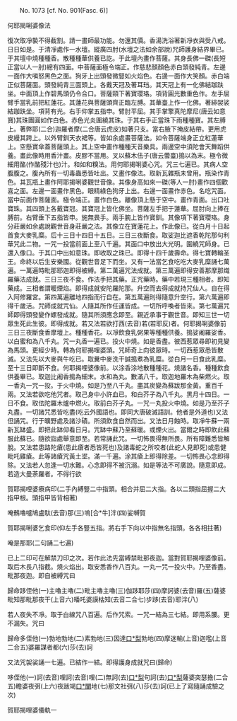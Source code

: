 ﻿　　No. 1073 [cf. No. 901(Fasc. 6)]

何耶揭唎婆像法

復次取凈褺不得截割。請一畫師最功能。勿還其價。香湯洗浴著新凈衣與受八戒。日日如是。于清凈處作一水壇。縱廣四肘(水壇之法如余部說)咒師護身結界畢已。于其壇中燒種種香。散種種華供養已訖。于此壇內畫作菩薩。其身長佛一磔(長短正當以人一肘)總有四面。中菩薩面極令端正。作慈悲顏顏色赤白頭發純青。左邊一面作大嗔怒黑色之面。狗牙上出頭發微豎如火焰色。右邊一面作大笑顏。赤白端正似菩薩面。頭發純青三面頭上。各戴天冠及著耳珰。其天冠上有一化佛結跏趺坐。中面頂上作碧馬頭仍令合口。菩薩頸下著寶瓔珞。項背圓光數重色作。左手屈臂手當乳前把紅蓮花。其蓮花與菩薩頭齊正臨左膊。其華臺上作一化佛。著緋袈裟結跏趺坐。項背有光。右手仰掌五指申。臂肘平屈。其手掌擎真陀摩尼(唐云如意寶)其珠團圓如作白色。赤色光炎圍繞其珠。于其右手正當珠下雨種種寶。其左膊上。著弊耶(二合)迦羅者摩(二合唐云虎皮)如著只支。當右腋下掩皮結帶。更用虎皮縵其跨上。以外臂釧天衣裙等。皆如余處畫菩薩法。如令菩薩端身正立紅蓮華上。空懸寶傘蓋菩薩頭上。其上空中畫作種種天音樂具。兩邊空中須陀會天舞蹈供養。畫此像時用香汁畫。皮膠不當用。叉以蘇木佉子(唐云蕓臺)搗以為末。極令微細用酪(作酪殘汁也)汁。和如和糗法。用何耶揭唎婆心咒。咒三七遍已。其病人空腹腹之。腹內所有一切毒蟲悉皆吐出。又畫作像法。取新瓦雜瓶未曾用。瓶染作青色。其瓦瓶上畫作阿耶揭唎婆觀世音像。其像身高如來一磔(等人一肘)畫作四個歡喜之面。左邊一面畫作黑色。眼精綠色狗牙上出。右邊一面畫作赤色。名吃咒面。當中前面作菩薩面。極令端正。畫作白色。離像頂上懸于空中。畫作青面。出口吐寶珠。其四頭上各戴寶冠。其寶冠上皆化佛坐。菩薩左手把于蓮華。屈肘向上捧在膊前。右臂垂下五指皆申。施無畏手。兩手腕上皆作寶釧。其像項下著寶瓔珞。身分莊嚴如余處說觀世音身莊嚴之法。其像立在寶蓮花上。作此像已。從白月十日起首食大麥乳糜。后十三日十四日十五日。三日三夜斷食。取娑迦比遮香乾陀那句利華咒此二物。一咒一投當前面上至八千遍。其面口中放出大光明。圍繞咒師身。已還入像口。于其口中出如意珠。即收取之珠已。即得十四千歲壽命。得七寶轉輪圣王。命終以后生安樂國。從觀世音足下而坐。又有一法當乞食吃吃大麥乳糜誦七萬遍。一萬遍時毗那耶迦即得被縛。第二萬遍咒法成就。第三萬遍即得安善那摩那熾羅藥法成就。三日三夜不食。作法手把其藥。正咒藥時。藥中若現三種相者。即知藥成。三相者謂暖煙焰。即得成就安陀羅陀那。升空而去得成就持咒仙人。自在得入阿修羅宮。第四萬遍離地四指而行自在。第五萬遍則得隨意升空行。第六萬遍即得千歲活。咒師成就咒仙。人隨其所作任運皆成。一切所呼喚者皆來。第七萬遍咒師即得頭發變作螺發成就。隨其所須應念即至。親近承事于觀世音。即知三世一切眾生死此生彼。即得成就。若又法若欲打西(去音)若(若耶反)者。何耶揭唎婆像前三日三夜斷食香摩壇上。種種香花。以凈飲食乳粥果等種種供養。搗娑阇羅娑香。以白蜜和為八千丸。咒一丸香一遍已。投火中燒。如是香盡。彼西惹眾尋即初見變為馬頭。更經少時。轉為何耶揭哩婆頭。咒師奇上向彼眾時。一切西惹眾悉皆散滅。又法先以大麥與牛吃已。取糞中麥洗干誠搗煮為乳糜。從白月一日食此乳糜。至十三日即斷不食。何耶揭哩婆像前。以涂香涂地散種種花。燒諸名香。種種飲食供養畢已。取迦比阇香搗為細末。水和為丸。數滿八千。取迦地羅木為柴燃火。取一香丸一咒一投。于火中燒。如是乃至八千丸。盡其炭變為蘇跋那金黃。重百千兩。又法若欲吃他咒者。取己身中小許血已。和白芥子為八千丸。黑月十四日。一日不食。取佉陀羅木爐中燃火。取前白芥子丸。一咒一丸投火中燒。如是乃至芥子丸盡。一切諸咒悉皆吃盡(吃云外國語也。即同大唐破滅語訓。他者是外道也)又法但誦咒。行于曠野處及諸沙磧。所須飲食自然而出。又法日月蝕時。取凈牛蘇一兩新瓦缽盛。即把此缽仰看日月。咒缽中蘇乃至蘇暖。或煙火出。當爾之時即飲此蘇服此蘇已。隨欲詣處舉意即至。若常誦此咒。一切怖畏得無所畏。所有障難悉皆解脫。又法若患路陀瘡(患此瘡者悉皆死也)及諸毒蛇之所咬者(此蛇人見即死)或患健毗吒雞瘡。此等諸瘡咒黃土埿。滿一千遍。涂其瘡上即得除差。一切怖畏心念即得除。又法若人忽逢一切水難。心念即得不被沉溺。如是等法不可廣說。隨意即成。若造大曼荼羅者。不得行欲

賀耶揭哩婆療病印(二手內縛豎二中指頭。相合并屈二大指。各以二頭指屈握二大指甲根。頭指甲皆背相著)

唵鶻嚕嚧鳩盧馱(去音)那(三)嗚[合*牛]泮(四)娑嚩賀

賀耶揭唎婆乞食印(仰左手各豎五指。將右手下向以中指無名指頭。各各相拄著)

唵是那耶(二句誦二七遍)

已上二印可在解禁刀印之次。若作此法先當縛禁毗那夜迦。當對賀耶揭哩婆像前。取后木長八指截。燒火焰出。取安悉香作八百丸。一丸一咒一投火中。乃至香盡。毗那夜迦。即自被縛咒曰

歸命跢侄他(一)主嚕主嚕(二)毗主嚕主嚕(三)伽跢耶莎(四)摩訶婆(去音)羅(五)薩婆毗知那毗那夜干(上音六)皤吒婆謨枯知(去音二合七)步跢(去音)耶泮(八)

若人夜失不凈。取于白線咒八百遍。后作咒索。一咒一結為三七結。即用系腰。更不漏失。咒曰

歸命多侄他(一)勃地勃地(二)素勃地(三)因達[口*梨](二合)勃地(四)摩迷輸(上音)迦嚂(上音二合五)婆羅謀者都(六)莎(去)訶

又法咒袈裟誦一七遍。已結作一結。即得護身成就咒曰(歸命)

哆侄他(一)訶(去音)哩訶(去音)哩(二)無訶(去)[口*梨](三)句訶(去)[口*梨](四)薩婆突瑟擔(二合五)瞻婆夜弭(上六)夜跋竭[口*闌](二合)地(七)那文社弭(八)莎(去)訶(已上了寫隨誦成驗之次)

賀耶揭哩婆儀軌一
